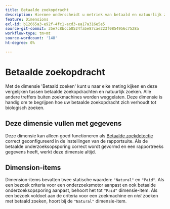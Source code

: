 ```yaml
---
title: Betaalde zoekopdracht
description: Hiermee onderscheidt u metriek van betaald en natuurlijk zoeken.
feature: Dimensions
exl-id: b12665a3-e92f-4fc1-acd3-ea17a316e5e5
source-git-commit: 35e7c8bccb8524fa5e87cae223f0854956c7528a
workflow-type: tm+mt
source-wordcount: '148'
ht-degree: 0%

---
```


# Betaalde zoekopdracht

Met de dimensie &#39;Betaald zoeken&#39; kunt u naar elke meting kijken en deze vergelijken tussen betaalde zoekopdrachten en natuurlijk zoeken. Alle andere treffers buiten zoekmachines worden weggelaten. Deze dimensie is handig om te begrijpen hoe uw betaalde zoekopdracht zich verhoudt tot biologisch zoeken.

## Deze dimensie vullen met gegevens

Deze dimensie kan alleen goed functioneren als [Betaalde zoekdetectie](/help/admin/admin/c-manage-report-suites/c-edit-report-suites/general/paid-search-detection/paid-search-detection.md) correct geconfigureerd in de instellingen van de rapportsuite. Als de betaalde onderzoeksopsporing correct wordt gevormd en een rapportreeks gegevens heeft, werkt deze dimensie altijd.

## Dimension-items

Dimension-items bevatten twee statische waarden: `"Natural"` en `"Paid"`. Als een bezoek criteria voor een onderzoeksmotor aanpast en ook betaalde onderzoeksopsporing aanpast, behoort het tot `"Paid"` dimensie-item. Als een bezoek voldoet aan de criteria voor een zoekmachine en *niet* zoeken met betaald zoeken, hoort bij de `"Natural"` dimensie-item.

